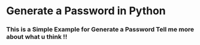 # Generate a Password in Python 
### This is a Simple Example for Generate a Password Tell me more about what u think !!
